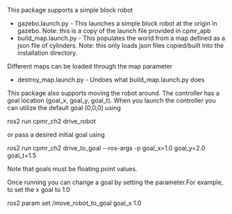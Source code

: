 This package supports a simple block robot
* gazebo.launch.py - This launches a simple block robot at the origin in gazebo. Note: this is a copy of the launch file provided in cpmr_apb
* build_map.launch.py - This populates the world from a map defined as a json file of cylinders. Note: this only loads json files copied/built into the installation directory.

Different maps can be loaded through the map parameter
* destroy_map.launch.py - Undoes what build_map.launch.py does

This package also supports moving the robot around. The controller has a goal location (goal_x, goal_y, goal_t). When you launch the controller you can utilize the default goal (0,0,0) using

ros2 run cpmr_ch2 drive_robot

or pass a desired initial goal using

ros2 run cpmr_ch2 drive_to_goal --ros-args -p goal_x=1.0 goal_y=2.0 goal_t=1.5

Note that goals must be floating point values.

Once running you can change a goal by setting the parameter.For example, to set the x goal to 1.0

ros2 param set /move_robot_to_goal goal_x 1.0
